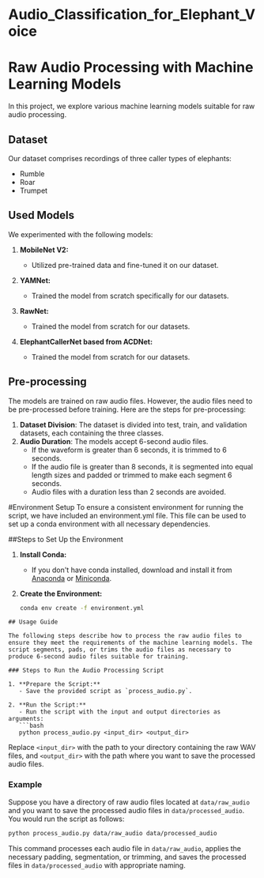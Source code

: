 # Audio_Classification_for_Elephant_Voice

# Raw Audio Processing with Machine Learning Models

In this project, we explore various machine learning models suitable for raw audio processing.

## Dataset
Our dataset comprises recordings of three caller types of elephants:
- Rumble
- Roar
- Trumpet

## Used Models
We experimented with the following models:

1. **MobileNet V2:**
   - Utilized pre-trained data and fine-tuned it on our dataset.

2. **YAMNet:**
   - Trained the model from scratch specifically for our datasets.

3. **RawNet:**
   - Trained the model from scratch for our datasets.

4. **ElephantCallerNet based from ACDNet:**
   - Trained the model from scratch for our datasets.
  
## Pre-processing
The models are trained on raw audio files. However, the audio files need to be pre-processed before training. Here are the steps for pre-processing:
1.   **Dataset Division**: The dataset is divided into test, train, and validation datasets, each containing the three classes.
2.   **Audio Duration**: The models accept 6-second audio files.
      - If the waveform is greater than 6 seconds, it is trimmed to 6 seconds.
      - If the audio file is greater than 8 seconds, it is segmented into equal length sizes and padded or trimmed to make each segment 6 seconds.
      - Audio files with a duration less than 2 seconds are avoided.

#Environment Setup
To ensure a consistent environment for running the script, we have included an environment.yml file. This file can be used to set up a conda environment with all necessary dependencies.

##Steps to Set Up the Environment
1. **Install Conda:**
   - If you don't have conda installed, download and install it from [Anaconda](https://www.anaconda.com/products/distribution) or [Miniconda](https://docs.conda.io/en/latest/miniconda.html).

2. **Create the Environment:**
   ```bash
   conda env create -f environment.yml
```
## Usage Guide

The following steps describe how to process the raw audio files to ensure they meet the requirements of the machine learning models. The script segments, pads, or trims the audio files as necessary to produce 6-second audio files suitable for training.

### Steps to Run the Audio Processing Script

1. **Prepare the Script:**
   - Save the provided script as `process_audio.py`.

2. **Run the Script:**
   - Run the script with the input and output directories as arguments:
   ```bash
   python process_audio.py <input_dir> <output_dir>
   ```
   Replace `<input_dir>` with the path to your directory containing the raw WAV files, and `<output_dir>` with the path where you want to save the processed audio files.

### Example

Suppose you have a directory of raw audio files located at `data/raw_audio` and you want to save the processed audio files in `data/processed_audio`. You would run the script as follows:
```bash
python process_audio.py data/raw_audio data/processed_audio
```

This command processes each audio file in `data/raw_audio`, applies the necessary padding, segmentation, or trimming, and saves the processed files in `data/processed_audio` with appropriate naming.
```
